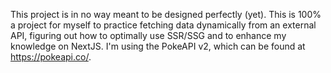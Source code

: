 This project is in no way meant to be designed perfectly (yet). This is 100% a project for myself to practice fetching data dynamically from an external API, figuring out how to optimally use SSR/SSG and to enhance my knowledge on NextJS. I'm using the PokeAPI v2, which can be found at https://pokeapi.co/. 
 
